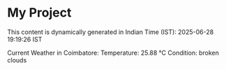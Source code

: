# My Project

This content is dynamically generated in Indian Time (IST): 2025-06-28 19:19:26 IST


Current Weather in Coimbatore:
Temperature: 25.88 °C
Condition: broken clouds
